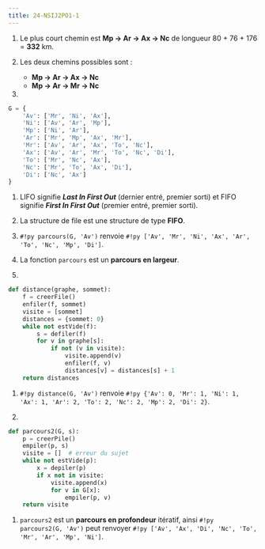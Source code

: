 ```yaml
---
title: 24-NSIJ2PO1-1
---
```


<div class="circle-ol" markdown>

1. Le plus court chemin est **Mp → Ar → Ax → Nc** de longueur 80 + 76 + 176 = **332** km.
   
2. Les deux chemins possibles sont :
    * **Mp → Ar → Ax → Nc**
    * **Mp → Ar → Mr → Nc**

3. 
```python
G = {
    'Av': ['Mr', 'Ni', 'Ax'],
    'Ni': ['Av', 'Ar', 'Mp'],
    'Mp': ['Ni', 'Ar'],
    'Ar': ['Mr', 'Mp', 'Ax', 'Mr'],
    'Mr': ['Av', 'Ar', 'Ax', 'To', 'Nc'],
    'Ax': ['Av', 'Ar', 'Mr', 'To', 'Nc', 'Di'],
    'To': ['Mr', 'Nc', 'Ax'],
    'Nc': ['Mr', 'To', 'Ax', 'Di'],
    'Di': ['Nc', 'Ax']
}
```

1. LIFO signifie ***Last In First Out*** (dernier entré, premier sorti) et FIFO signifie ***First In First Out*** (premier entré, premier sorti).

2. La structure de file est une structure de type **FIFO**.

3. `#!py parcours(G, 'Av')` renvoie `#!py ['Av', 'Mr', 'Ni', 'Ax', 'Ar', 'To', 'Nc', 'Mp', 'Di']`.

4. La fonction `parcours` est un **parcours en largeur**.

5. 
```python hl_lines="5 12 13"
def distance(graphe, sommet):
    f = creerFile()
    enfiler(f, sommet)
    visite = [sommet]
    distances = {sommet: 0}
    while not estVide(f):
        s = defiler(f)
        for v in graphe[s]:
            if not (v in visite):
                visite.append(v)
                enfiler(f, v)
                distances[v] = distances[s] + 1
    return distances
```

1.  `#!py distance(G, 'Av')` renvoie `#!py {'Av': 0, 'Mr': 1, 'Ni': 1, 'Ax': 1, 'Ar': 2, 'To': 2, 'Nc': 2, 'Mp': 2, 'Di': 2}`.

2.  
```python
def parcours2(G, s):
    p = creerPile()
    empiler(p, s)
    visite = []  # erreur du sujet
    while not estVide(p):
        x = depiler(p)
        if x not in visite:
            visite.append(x)
            for v in G[x]:
                empiler(p, v)
    return visite
```

1.  `parcours2` est un **parcours en profondeur** itératif, ainsi `#!py parcours2(G, 'Av')` peut renvoyer `#!py ['Av', 'Ax', 'Di', 'Nc', 'To', 'Mr', 'Ar', 'Mp', 'Ni']`.

</div>
